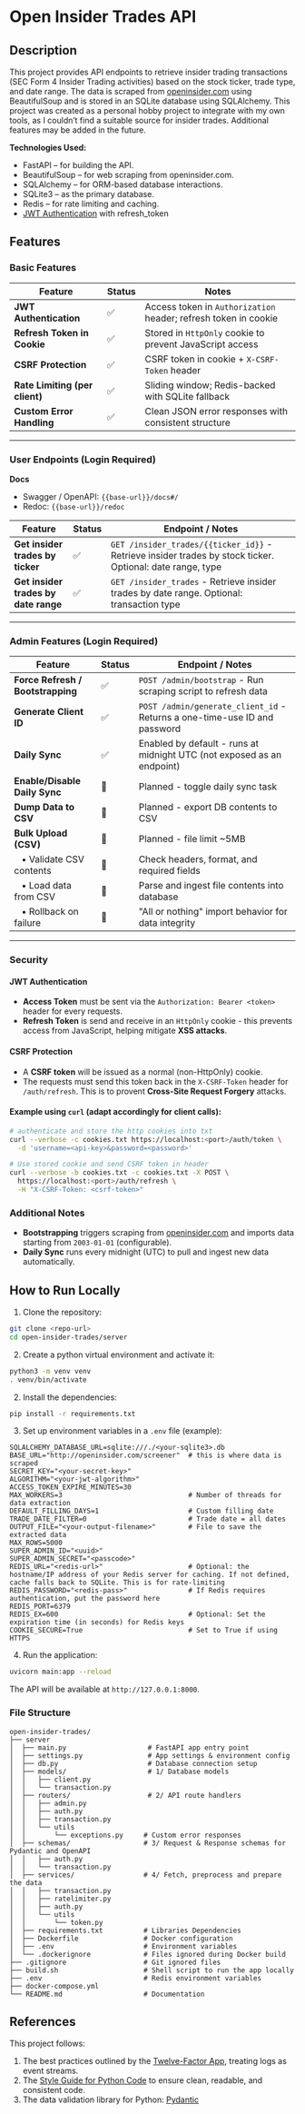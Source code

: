 # Open Insider Trades API

## Description
This project provides API endpoints to retrieve insider trading transactions (SEC Form 4 Insider Trading activities) based on the stock ticker, trade type, and date range. The data is scraped from [openinsider.com](http://openinsider.com) using BeautifulSoup and is stored in an SQLite database using SQLAlchemy. This project was created as a personal hobby project to integrate with my own tools, as I couldn’t find a suitable source for insider trades. Additional features may be added in the future.

**Technologies Used:**
- FastAPI – for building the API.
- BeautifulSoup – for web scraping from openinsider.com.
- SQLAlchemy – for ORM-based database interactions.
- SQLite3 – as the primary database.
- Redis – for rate limiting and caching. 
- [JWT Authentication](https://datatracker.ietf.org/doc/html/rfc7519) with refresh_token

## Features

### Basic Features
| Feature                         | Status | Notes                                                                 |
|---------------------------------|--------|-----------------------------------------------------------------------|
| **JWT Authentication**          | ✅     | Access token in `Authorization` header; refresh token in cookie      |
| **Refresh Token in Cookie**     | ✅     | Stored in `HttpOnly` cookie to prevent JavaScript access             |
| **CSRF Protection**             | ✅     | CSRF token in cookie + `X-CSRF-Token` header                |
| **Rate Limiting (per client)**  | ✅     | Sliding window; Redis-backed with SQLite fallback                    |
| **Custom Error Handling**       | ✅     | Clean JSON error responses with consistent structure                 |

---

### User Endpoints (Login Required)

 **Docs**  
- Swagger / OpenAPI: `{{base-url}}/docs#/`
- Redoc: `{{base-url}}/redoc`

| Feature                                              | Status | Endpoint / Notes                                                                 |
|-------------------------------------------------------|--------|-----------------------------------------------------------------------------|
| **Get insider trades by ticker**               | ✅     | `GET /insider_trades/{{ticker_id}}`  - Retrieve insider trades by stock ticker. Optional: date range, type        |
| **Get insider trades by date range**           | ✅     | `GET /insider_trades`  - Retrieve insider trades by date range. Optional: transaction type          |

---

### Admin Features (Login Required)

| Feature                        | Status | Endpoint / Notes                                                                 |
|--------------------------------|--------|----------------------------------------------------------------------------------|
| **Force Refresh / Bootstrapping** | ✅     | `POST /admin/bootstrap` - Run scraping script to refresh data                  |
| **Generate Client ID**         | ✅     | `POST /admin/generate_client_id` - Returns a one-time-use ID and password      |
| **Daily Sync**                 | ✅     | Enabled by default - runs at midnight UTC (not exposed as an endpoint)         |
| **Enable/Disable Daily Sync** | 🚧     | Planned - toggle daily sync task                               |
| **Dump Data to CSV**           | 🚧     | Planned - export DB contents to CSV                                            |
| **Bulk Upload (CSV)**          | 🚧     | Planned - file limit ~5MB                                                      |
| &nbsp;&nbsp;&nbsp;• Validate CSV contents  | 🚧     | Check headers, format, and required fields                                     |
| &nbsp;&nbsp;&nbsp;• Load data from CSV     | 🚧     | Parse and ingest file contents into database                                   |
| &nbsp;&nbsp;&nbsp;• Rollback on failure    | 🚧     | "All or nothing" import behavior for data integrity                            |

---

### Security

#### JWT Authentication
- **Access Token** must be sent via the `Authorization: Bearer <token>` header for every requests.
- **Refresh Token** is send and receive in an `HttpOnly` cookie - this prevents access from JavaScript, helping mitigate **XSS attacks**.

#### CSRF Protection
- A **CSRF token** will be issued as a normal (non-HttpOnly) cookie.
- The requests must send this token back in the `X-CSRF-Token` header for `/auth/refresh`. This is to provent **Cross-Site Request Forgery** attacks.

#### Example using `curl` (adapt accordingly for client calls):
```bash
# authenticate and store the http cookies into txt
curl --verbose -c cookies.txt https://localhost:<port>/auth/token \
  -d 'username=<api-key>&password=<password>'

# Use stored cookie and send CSRF token in header
curl --verbose -b cookies.txt -c cookies.txt -X POST \
  https://localhost:<port>/auth/refresh \
  -H "X-CSRF-Token: <csrf-token>"
```

### Additional Notes

- **Bootstrapping** triggers scraping from [openinsider.com](http://openinsider.com) and imports data starting from `2003-01-01` (configurable).
- **Daily Sync** runs every midnight (UTC) to pull and ingest new data automatically.

## How to Run Locally

1. Clone the repository:
  ```bash
  git clone <repo-url>
  cd open-insider-trades/server 
  ```
2. Create a python virtual environment and activate it:
  ```bash
  python3 -m venv venv
  . venv/bin/activate
  ```
2. Install the dependencies:
  ```bash
  pip install -r requirements.txt
  ```
3. Set up environment variables in a `.env` file (example):
  ```
  SQLALCHEMY_DATABASE_URL=sqlite:///./<your-sqlite3>.db
  BASE_URL="http://openinsider.com/screener"  # this is where data is scraped 
  SECRET_KEY="<your-secret-key>"
  ALGORITHM="<your-jwt-algorithm>"
  ACCESS_TOKEN_EXPIRE_MINUTES=30
  MAX_WORKERS=3                               # Number of threads for data extraction
  DEFAULT_FILLING_DAYS=1                      # Custom filling date
  TRADE_DATE_FILTER=0                         # Trade date = all dates
  OUTPUT_FILE="<your-output-filename>"        # File to save the extracted data
  MAX_ROWS=5000
  SUPER_ADMIN_ID="<uuid>"
  SUPER_ADMIN_SECRET="<passcode>"
  REDIS_URL="<redis-url>"                     # Optional: the hostname/IP address of your Redis server for caching. If not defined, cache falls back to SQLite. This is for rate-limiting
  REDIS_PASSWORD="<redis-pass>"               # If Redis requires authentication, put the password here
  REDIS_PORT=6379
  REDIS_EX=600                                # Optional: Set the expiration time (in seconds) for Redis keys
  COOKIE_SECURE=True                          # Set to True if using HTTPS
  ```
4. Run the application:
  ```bash
  uvicorn main:app --reload
  ```

The API will be available at `http://127.0.0.1:8000`.

### File Structure
```
open-insider-trades/
├── server      
│  ├── main.py                    # FastAPI app entry point 
│  ├── settings.py                # App settings & environment config
│  ├── db.py                      # Database connection setup
│  ├── models/                    # 1/ Database models      
│  │   ├── client.py    
│  │   └── transaction.py        
│  ├── routers/                   # 2/ API route handlers       
│  │   ├── admin.py  
│  │   ├── auth.py 
│  │   ├── transaction.py    
│  │   └── utils 
│  │       └── exceptions.py     # Custom error responses
│  ├── schemas/                  # 3/ Request & Response schemas for Pydantic and OpenAPI  
│  │   ├── auth.py         
│  │   └── transaction.py       
│  ├── services/                 # 4/ Fetch, preprocess and prepare the data       
│  │   ├── transaction.py   
│  │   ├── ratelimiter.py     
│  │   ├── auth.py       
│  │   └── utils 
│  │       └── token.py 
│  ├── requirements.txt          # Libraries Dependencies
│  ├── Dockerfile                # Docker configuration
│  ├── .env                      # Environment variables
│  └── .dockerignore             # Files ignored during Docker build
├── .gitignore                   # Git ignored files
├── build.sh                     # Shell script to run the app locally
├── .env                         # Redis environment variables
├── docker-compose.yml  
└── README.md                    # Documentation

```

## References
This project follows:
1. The best practices outlined by the [Twelve-Factor App](https://12factor.net), treating logs as event streams.
2. The [Style Guide for Python Code](https://peps.python.org/pep-0008/) to ensure clean, readable, and consistent code.
3. The data validation library for Python: [Pydantic](https://docs.pydantic.dev/latest/)
